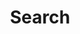 ---
title: "Search" # in any language you want
layout: "search" # is necessary
# url: "/archive"
# description: "Description for Search"
summary: "search"
placeholder: "I hope you find it"
---